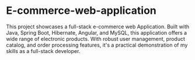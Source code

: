 # E-commerce-web-application
This project showcases a full-stack e-commerce web Application. Built with Java, Spring Boot, Hibernate, Angular, and MySQL, this application offers a wide range of electronic products. With robust user management, product catalog, and order processing features, it's a practical demonstration of my skills as a full-stack developer.
